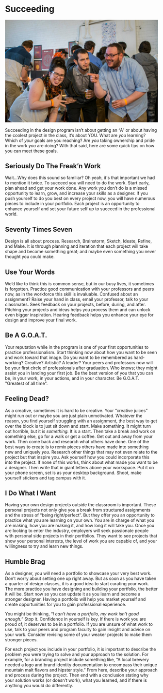 # Succeeding

![](../.gitbook/assets/showcase.jpg)

Succeeding in the design program isn’t about getting an “A” or about having the coolest project in the class, it’s about YOU. What are _you_ learning? Which of _your_ goals are you reaching? Are _you_ taking ownership and pride in the work _you_ are doing? With that said, here are some quick tips on how you can meet these goals.

## Seriously Do The Freak’n Work

Wait...Why does this sound so familiar? Oh yeah, it's that important we had to mention it twice. To succeed you will need to do the work. Start early, plan ahead and get your work done. Any work you don’t do is a missed opportunity to learn, grow, and increase your skills as a designer. If you push yourself to do you best on every project now, you will have numerous pieces to include in your portfolio. Each project is an opportunity to enhance yourself and set your future self up to succeed in the professional world.

## Seventy Times Seven

Design is all about process. Research, Brainstorm, Sketch, Ideate, Refine, and Make. It is through planning and iteration that each project will take shape and become something great; and maybe even something you never thought you could make.

## Use Your Words

We’d like to think this is common sense, but in our busy lives, it sometimes is forgotten. Practice good communication with your professors and peers now, as in the workforce this skill is invaluable. Confused about an assignment? Raise your hand in class, email your professor, talk to your classmates. Seek feedback on your projects, before, during, and after. Pitching your projects and ideas helps you process them and can unlock even bigger inspiration. Hearing feedback helps you enhance your eye for design and improve your final work.

## Be A G.O.A.T.

Your reputation while in the program is one of your first opportunities to practice professionalism. Start thinking now about how you want to be seen and work toward that image. Do you want to be remembered as hard-working? Creative? Artistic? A leader? Your peers and professors now will be your first circle of professionals after graduation. Who knows; they might assist you in landing your first job. Be the best version of you that you can be, in your work, in your actions, and in your character. Be G.O.A.T. "Greatest of all time".

## Feeling Dead?

As a creative, sometimes it is hard to be creative. Your “creative juices” might run out or maybe you are just plain unmotivated. Whatever the reason, you find yourself struggling with an assignment, the best way to get over the block is to just sit down and start. Make something. It might turn out horrible, but it is _something._ It is a start. Then take a break and work on something else, go for a walk or get a coffee. Get out and away from your work. Then come back and research what others have done. One of the best ways to create is to remix pieces others have made into something new and uniquely _you._ Research other things that may not even relate to the project but that inspire you. Ask yourself how you could incorporate this into the project. If none of this works, think about what made you want to be a designer. Then write that in giant letters above your workspace. Put it on your phone screen, set is as your desktop background. Shoot, make yourself stickers and tag campus with it.

## **I Do What I Want**

Having your own design projects outside the classroom is important. These personal projects not only give you a break from structured assignments and the stress of “being right/perfect”. But they offer you an opportunity to practice what you are learning on your own. You are in charge of what you are making, how you are making it, and how long it will take you. Once you are looking to enter the industry, employers will seek passionate people with personal side projects in their portfolios. They want to see projects that show your personal interests, the level of work you are capable of, and your willingness to try and learn new things.

## Humble Brag

As a designer, you will need a portfolio to showcase your very best work. Don’t worry about setting one up right away. But as soon as you have taken a quarter of design classes, it is a good idea to start curating your work. The more practice you have designing and building your portfolio, the better it will be. Start now so you can update it as you learn and become a stronger designer. Having a portfolio will help you market yourself and create opportunities for you to gain professional experience.

You might be thinking, “_I can’t have a portfolio, my work isn’t good enough.”_ Stop it. Confidence in yourself is key. If there is work you are proud of, it deserves to be in a portfolio. If you are unsure of what work to use, talk to your peers and program faculty to gain insight and advice on your work. Consider revising some of your weaker projects to make them stronger pieces.

For each project you include in your portfolio, it is important to describe the problem you were trying to solve and your approach to the solution. For example, for a branding project include something like, “A local brewery needed a logo and brand identity documentation to encompass their unique mountain malt flavors and hipster style.” From here, describe your approach and process during the project. Then end with a conclusion stating why your solution works \(or doesn’t work\), what you learned, and if there is anything you would do differently.

